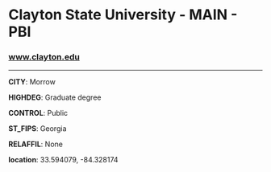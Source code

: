 # Clayton  State University - MAIN - PBI
### www.clayton.edu
---
**CITY**: Morrow

**HIGHDEG**: Graduate degree

**CONTROL**: Public

**ST_FIPS**: Georgia

**RELAFFIL**: None

**location**: 33.594079, -84.328174